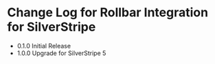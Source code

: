# Change Log for Rollbar Integration for SilverStripe

* 0.1.0 Initial Release
* 1.0.0 Upgrade for SilverStripe 5
